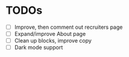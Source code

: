 # TODOs

- [ ] Improve, then comment out recruiters page
- [ ] Expand/improve About page
- [ ] Clean up blocks, improve copy
- [ ] Dark mode support
